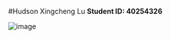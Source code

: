 #Hudson Xingcheng Lu
**Student ID: 40254326**

![image](https://github.com/user-attachments/assets/ff8abb96-8fe8-4ed9-b352-7f3140046a84)

